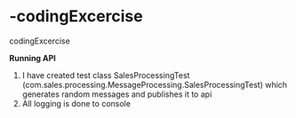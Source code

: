 # -codingExcercise
 codingExcercise

<b>Running API</b><br>
1. I have created test class SalesProcessingTest (com.sales.processing.MessageProcessing.SalesProcessingTest) which generates random messages and publishes it to api<br>
2. All logging is done to console<br>

